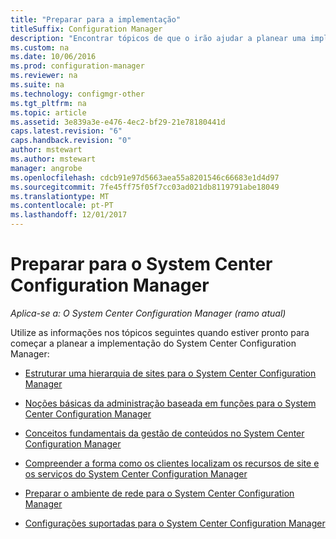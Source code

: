 ```yaml
---
title: "Preparar para a implementação"
titleSuffix: Configuration Manager
description: "Encontrar tópicos de que o irão ajudar a planear uma implementação do System Center Configuration Manager."
ms.custom: na
ms.date: 10/06/2016
ms.prod: configuration-manager
ms.reviewer: na
ms.suite: na
ms.technology: configmgr-other
ms.tgt_pltfrm: na
ms.topic: article
ms.assetid: 3e839a3e-e476-4ec2-bf29-21e78180441d
caps.latest.revision: "6"
caps.handback.revision: "0"
author: mstewart
ms.author: mstewart
manager: angrobe
ms.openlocfilehash: cdcb91e97d5663aea55a8201546c66683e1d4d97
ms.sourcegitcommit: 7fe45ff75f05f7cc03ad021db8119791abe18049
ms.translationtype: MT
ms.contentlocale: pt-PT
ms.lasthandoff: 12/01/2017
---
```

# <a name="get-ready-for-system-center-configuration-manager"></a>Preparar para o System Center Configuration Manager

*Aplica-se a: O System Center Configuration Manager (ramo atual)*

Utilize as informações nos tópicos seguintes quando estiver pronto para começar a planear a implementação do System Center Configuration Manager:  


  -   [Estruturar uma hierarquia de sites para o System Center Configuration Manager](../../core/plan-design/hierarchy/design-a-hierarchy-of-sites.md)  

  -   [Noções básicas da administração baseada em funções para o System Center Configuration Manager](../../core/understand/fundamentals-of-role-based-administration.md)  

  -   [Conceitos fundamentais da gestão de conteúdos no System Center Configuration Manager](../../core/plan-design/hierarchy/fundamental-concepts-for-content-management.md)  

  -   [Compreender a forma como os clientes localizam os recursos de site e os serviços do System Center Configuration Manager](../../core/plan-design/hierarchy/understand-how-clients-find-site-resources-and-services.md)  

-   [Preparar o ambiente de rede para o System Center Configuration Manager](/sccm/core/plan-design/network/configure-firewalls-ports-domains)  

-   [Configurações suportadas para o System Center Configuration Manager](../../core/plan-design/configs/supported-configurations.md)  
